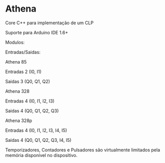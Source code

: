 # Athena
Core C++ para implementação de um CLP

Suporte para Arduino IDE 1.6+

Modulos:

Entradas/Saidas:

Athena 85

Entradas    2 (I0, I1)

Saidas      3 (Q0, Q1, Q2)


Athena 328

Entradas    4 (I0, I1, I2, I3)

Saidas      4 (Q0, Q1, Q2, Q3)


Athena 328p

Entradas    4 (I0, I1, I2, I3, I4, I5)

Saidas      4 (Q0, Q1, Q2, Q3, I4, I5)



Temporizadores, Contadores e Pulsadores são virtualmente limitados pela memória disponível no dispositivo.
